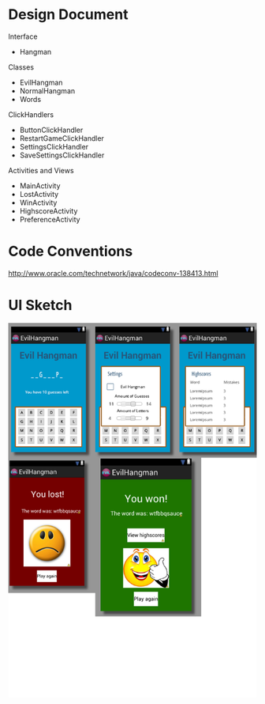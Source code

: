 # Design Document

Interface
* Hangman

Classes
* EvilHangman
* NormalHangman
* Words

ClickHandlers
* ButtonClickHandler
* RestartGameClickHandler
* SettingsClickHandler
* SaveSettingsClickHandler

Activities and Views
* MainActivity
* LostActivity
* WinActivity
* HighscoreActivity
* PreferenceActivity

# Code Conventions

http://www.oracle.com/technetwork/java/codeconv-138413.html

# UI Sketch

![alt text](UISOKETCH.png "img")
